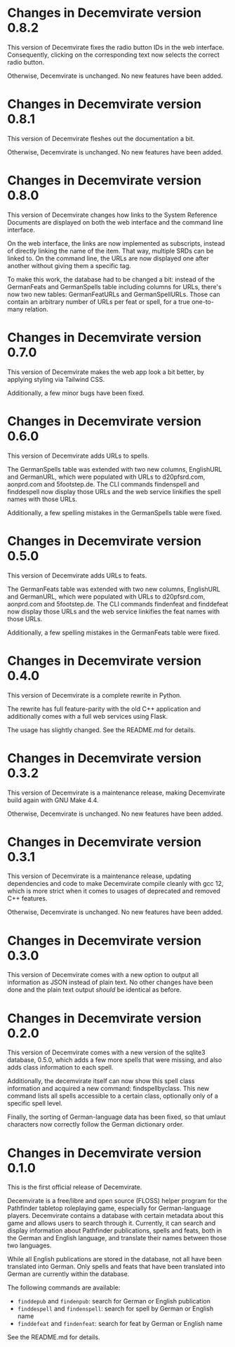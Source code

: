Changes in Decemvirate version 0.8.2
====================================

This version of Decemvirate fixes the radio button IDs in the web interface.
Consequently, clicking on the corresponding text now selects the correct
radio button.

Otherwise, Decemvirate is unchanged. No new features have been added.


Changes in Decemvirate version 0.8.1
====================================

This version of Decemvirate fleshes out the documentation a bit.

Otherwise, Decemvirate is unchanged. No new features have been added.


Changes in Decemvirate version 0.8.0
====================================

This version of Decemvirate changes how links to the System Reference
Documents are displayed on both the web interface and the command line
interface.

On the web interface, the links are now implemented as subscripts, instead
of directly linking the name of the item. That way, multiple SRDs can be
linked to. On the command line, the URLs are now displayed one after another
without giving them a specific tag.

To make this work, the database had to be changed a bit: instead of the
GermanFeats and GermanSpells table including columns for URLs, there's now
two new tables: GermanFeatURLs and GermanSpellURLs. Those can contain an
arbitrary number of URLs per feat or spell, for a true one-to-many relation.


Changes in Decemvirate version 0.7.0
====================================

This version of Decemvirate makes the web app look a bit better, by
applying styling via Tailwind CSS.

Additionally, a few minor bugs have been fixed.


Changes in Decemvirate version 0.6.0
====================================

This version of Decemvirate adds URLs to spells.

The GermanSpells table was extended with two new columns, EnglishURL and
GermanURL, which were populated with URLs to d20pfsrd.com, aonprd.com
and 5footstep.de. The CLI commands findenspell and finddespell now
display those URLs and the web service linkifies the spell names with
those URLs.

Additionally, a few spelling mistakes in the GermanSpells table were
fixed.


Changes in Decemvirate version 0.5.0
====================================

This version of Decemvirate adds URLs to feats.

The GermanFeats table was extended with two new columns, EnglishURL and
GermanURL, which were populated with URLs to d20pfsrd.com, aonprd.com
and 5footstep.de. The CLI commands findenfeat and finddefeat now
display those URLs and the web service linkifies the feat names with
those URLs.

Additionally, a few spelling mistakes in the GermanFeats table were
fixed.


Changes in Decemvirate version 0.4.0
====================================

This version of Decemvirate is a complete rewrite in Python.

The rewrite has full feature-parity with the old C++ application and
additionally comes with a full web services using Flask.

The usage has slightly changed. See the README.md for details.


Changes in Decemvirate version 0.3.2
====================================

This version of Decemvirate is a maintenance release, making Decemvirate
build again with GNU Make 4.4.

Otherwise, Decemvirate is unchanged. No new features have been added.


Changes in Decemvirate version 0.3.1
====================================

This version of Decemvirate is a maintenance release, updating dependencies and
code to make Decemvirate compile cleanly with gcc 12, which is more strict
when it comes to usages of deprecated and removed C++ features.

Otherwise, Decemvirate is unchanged. No new features have been added.


Changes in Decemvirate version 0.3.0
====================================

This version of Decemvirate comes with a new option to output all information
as JSON instead of plain text. No other changes have been done and the plain
text output *should* be identical as before.


Changes in Decemvirate version 0.2.0
====================================

This version of Decemvirate comes with a new version of the sqlite3 database,
0.5.0, which adds a few more spells that were missing, and also adds class
information to each spell.

Additionally, the decemvirate itself can now show this spell class information
and acquired a new command: findspellbyclass. This new command lists all spells
accessible to a certain class, optionally only of a specific spell level.

Finally, the sorting of German-language data has been fixed, so that umlaut
characters now correctly follow the German dictionary order.


Changes in Decemvirate version 0.1.0
====================================

This is the first official release of Decemvirate.

Decemvirate is a free/libre and open source (FLOSS) helper program for the
Pathfinder tabletop roleplaying game, especially for German-language players.
Decemvirate contains a database with certain metadata about this game and
allows users to search through it. Currently, it can search and display
information about Pathfinder publications, spells and feats, both in the
German and English language, and translate their names between those two
languages.

While all English publications are stored in the database, not all have
been translated into German. Only spells and feats that have been translated
into German are currently within the database.

The following commands are available:
- `finddepub` and `findenpub`: search for German or English publication
- `finddespell` and `findenspell`: search for spell by German or English name
- `finddefeat` and `findenfeat`: search for feat by German or English name

See the README.md for details.
